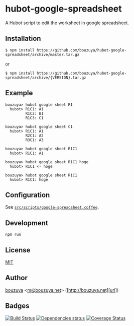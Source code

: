 # hubot-google-spreadsheet

A Hubot script to edit the worksheet in google spreadsheet.

## Installation

    $ npm install https://github.com/bouzuya/hubot-google-spreadsheet/archive/master.tar.gz

or

    $ npm install https://github.com/bouzuya/hubot-google-spreadsheet/archive/{VERSION}.tar.gz

## Example

    bouzuya> hubot google sheet R1
      hubot> R1C1: A1
             R1C2: B1
             R1C3: C1

    bouzuya> hubot google sheet C1
      hubot> R1C1: A1
             R2C1: A2
             R3C1: A3

    bouzuya> hubot google sheet R1C1
      hubot> R1C1: A1

    bouzuya> hubot google sheet R1C1 hoge
      hubot> R1C1 <- hoge

    bouzuya> hubot google sheet R1C1
      hubot> R1C1: hoge


## Configuration

See [`src/scripts/google-spreadsheet.coffee`](src/scripts/google-spreadsheet.coffee).

## Development

`npm run`

## License

[MIT](LICENSE)

## Author

[bouzuya][user] &lt;[m@bouzuya.net][mail]&gt; ([http://bouzuya.net][url])

## Badges

[![Build Status][travis-badge]][travis]
[![Dependencies status][david-dm-badge]][david-dm]
[![Coverage Status][coveralls-badge]][coveralls]

[travis]: https://travis-ci.org/bouzuya/hubot-google-spreadsheet
[travis-badge]: https://travis-ci.org/bouzuya/hubot-google-spreadsheet.svg?branch=master
[david-dm]: https://david-dm.org/bouzuya/hubot-google-spreadsheet
[david-dm-badge]: https://david-dm.org/bouzuya/hubot-google-spreadsheet.png
[coveralls]: https://coveralls.io/r/bouzuya/hubot-google-spreadsheet
[coveralls-badge]: https://img.shields.io/coveralls/bouzuya/hubot-google-spreadsheet.svg
[user]: https://github.com/bouzuya
[mail]: mailto:m@bouzuya.net
[url]: http://bouzuya.net
